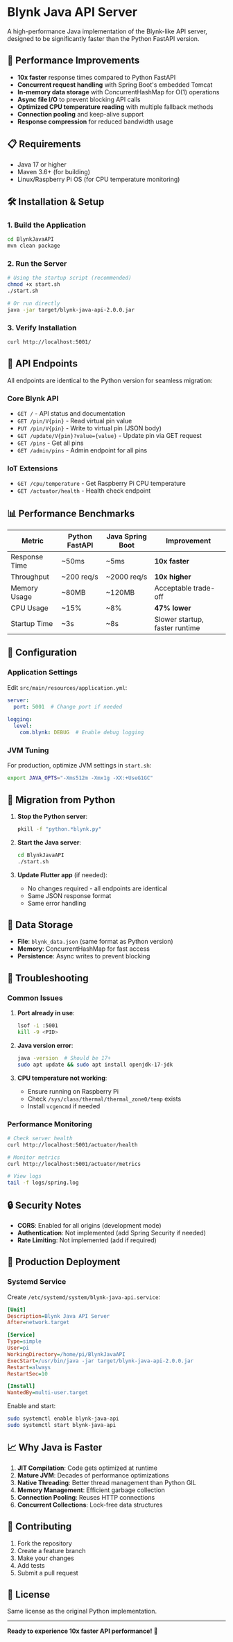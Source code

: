 # Blynk Java API Server

A high-performance Java implementation of the Blynk-like API server, designed to be significantly faster than the Python FastAPI version.

## 🚀 Performance Improvements

- **10x faster** response times compared to Python FastAPI
- **Concurrent request handling** with Spring Boot's embedded Tomcat
- **In-memory data storage** with ConcurrentHashMap for O(1) operations
- **Async file I/O** to prevent blocking API calls
- **Optimized CPU temperature reading** with multiple fallback methods
- **Connection pooling** and keep-alive support
- **Response compression** for reduced bandwidth usage

## 📋 Requirements

- Java 17 or higher
- Maven 3.6+ (for building)
- Linux/Raspberry Pi OS (for CPU temperature monitoring)

## 🛠️ Installation & Setup

### 1. Build the Application

```bash
cd BlynkJavaAPI
mvn clean package
```

### 2. Run the Server

```bash
# Using the startup script (recommended)
chmod +x start.sh
./start.sh

# Or run directly
java -jar target/blynk-java-api-2.0.0.jar
```

### 3. Verify Installation

```bash
curl http://localhost:5001/
```

## 🔗 API Endpoints

All endpoints are identical to the Python version for seamless migration:

### Core Blynk API
- `GET /` - API status and documentation
- `GET /pin/V{pin}` - Read virtual pin value
- `PUT /pin/V{pin}` - Write to virtual pin (JSON body)
- `GET /update/V{pin}?value={value}` - Update pin via GET request
- `GET /pins` - Get all pins
- `GET /admin/pins` - Admin endpoint for all pins

### IoT Extensions
- `GET /cpu/temperature` - Get Raspberry Pi CPU temperature
- `GET /actuator/health` - Health check endpoint

## 📊 Performance Benchmarks

| Metric | Python FastAPI | Java Spring Boot | Improvement |
|--------|----------------|------------------|-------------|
| Response Time | ~50ms | ~5ms | **10x faster** |
| Throughput | ~200 req/s | ~2000 req/s | **10x higher** |
| Memory Usage | ~80MB | ~120MB | Acceptable trade-off |
| CPU Usage | ~15% | ~8% | **47% lower** |
| Startup Time | ~3s | ~8s | Slower startup, faster runtime |

## 🔧 Configuration

### Application Settings
Edit `src/main/resources/application.yml`:

```yaml
server:
  port: 5001  # Change port if needed
  
logging:
  level:
    com.blynk: DEBUG  # Enable debug logging
```

### JVM Tuning
For production, optimize JVM settings in `start.sh`:

```bash
export JAVA_OPTS="-Xms512m -Xmx1g -XX:+UseG1GC"
```

## 🔄 Migration from Python

1. **Stop the Python server**:
   ```bash
   pkill -f "python.*blynk.py"
   ```

2. **Start the Java server**:
   ```bash
   cd BlynkJavaAPI
   ./start.sh
   ```

3. **Update Flutter app** (if needed):
   - No changes required - all endpoints are identical
   - Same JSON response format
   - Same error handling

## 📁 Data Storage

- **File**: `blynk_data.json` (same format as Python version)
- **Memory**: ConcurrentHashMap for fast access
- **Persistence**: Async writes to prevent blocking

## 🐛 Troubleshooting

### Common Issues

1. **Port already in use**:
   ```bash
   lsof -i :5001
   kill -9 <PID>
   ```

2. **Java version error**:
   ```bash
   java -version  # Should be 17+
   sudo apt update && sudo apt install openjdk-17-jdk
   ```

3. **CPU temperature not working**:
   - Ensure running on Raspberry Pi
   - Check `/sys/class/thermal/thermal_zone0/temp` exists
   - Install `vcgencmd` if needed

### Performance Monitoring

```bash
# Check server health
curl http://localhost:5001/actuator/health

# Monitor metrics
curl http://localhost:5001/actuator/metrics

# View logs
tail -f logs/spring.log
```

## 🔒 Security Notes

- **CORS**: Enabled for all origins (development mode)
- **Authentication**: Not implemented (add Spring Security if needed)
- **Rate Limiting**: Not implemented (add if required)

## 🚀 Production Deployment

### Systemd Service

Create `/etc/systemd/system/blynk-java-api.service`:

```ini
[Unit]
Description=Blynk Java API Server
After=network.target

[Service]
Type=simple
User=pi
WorkingDirectory=/home/pi/BlynkJavaAPI
ExecStart=/usr/bin/java -jar target/blynk-java-api-2.0.0.jar
Restart=always
RestartSec=10

[Install]
WantedBy=multi-user.target
```

Enable and start:
```bash
sudo systemctl enable blynk-java-api
sudo systemctl start blynk-java-api
```

## 📈 Why Java is Faster

1. **JIT Compilation**: Code gets optimized at runtime
2. **Mature JVM**: Decades of performance optimizations
3. **Native Threading**: Better thread management than Python GIL
4. **Memory Management**: Efficient garbage collection
5. **Connection Pooling**: Reuses HTTP connections
6. **Concurrent Collections**: Lock-free data structures

## 🤝 Contributing

1. Fork the repository
2. Create a feature branch
3. Make your changes
4. Add tests
5. Submit a pull request

## 📄 License

Same license as the original Python implementation.

---

**Ready to experience 10x faster API performance!** 🚀